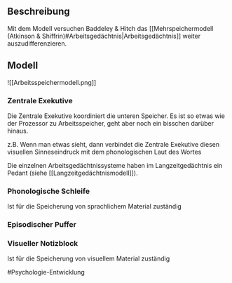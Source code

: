 ## Beschreibung
Mit dem Modell versuchen Baddeley & Hitch das [[Mehrspeichermodell (Atkinson & Shiffrin)#Arbeitsgedächtnis|Arbeitsgedächtnis]] weiter auszudifferenzieren.

## Modell
![[Arbeitsspeichermodell.png]]
### Zentrale Exekutive
Die Zentrale Exekutive koordiniert die unteren Speicher. Es ist so etwas wie der Prozessor zu Arbeitsspeicher, geht aber noch ein bisschen darüber hinaus.

z.B. Wenn man etwas sieht, dann verbindet die Zentrale Exekutive diesen visuellen Sinneseindruck mit dem phonologischen Laut des Wortes 

Die einzelnen Arbeitsgedächtnissysteme haben im Langzeitgedächtnis ein Pedant (siehe [[Langzeitgedächtnismodell]]).

### Phonologische Schleife
Ist für die Speicherung von sprachlichem Material zuständig

### Episodischer Puffer

### Visueller Notizblock
Ist für die Speicherung von visuellem Material zuständig

#Psychologie-Entwicklung 
